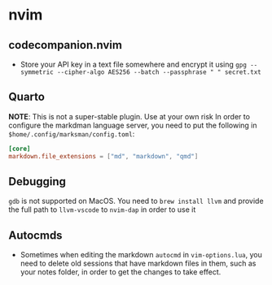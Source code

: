 # nvim

## codecompanion.nvim
- Store your API key in a text file somewhere and encrypt it using `gpg --symmetric --cipher-algo AES256 --batch --passphrase " " secret.txt`

## Quarto

**NOTE**: This is not a super-stable plugin. Use at your own risk
In order to configure the markdman language server, you need to put the following in `$home/.config/marksman/config.toml`:

```toml
[core]
markdown.file_extensions = ["md", "markdown", "qmd"]
```

## Debugging
`gdb` is not supported on MacOS. You need to `brew install llvm` and provide the full path to `llvm-vscode` to `nvim-dap` in order to use it

## Autocmds
- Sometimes when editing the markdown `autocmd` in `vim-options.lua`, you need to delete old sessions that have markdown files in them, such as your notes folder, in order to get the changes to take effect.



